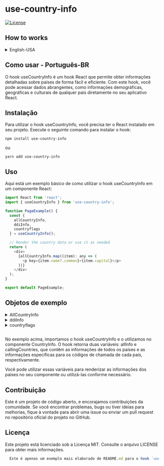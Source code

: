 # use-country-info

[![License](https://img.shields.io/badge/license-MIT-blue.svg)](https://opensource.org/licenses/MIT)

## How to works

<details>
<br/>
<summary> English-USA </summary>
<br/>

The `useCountryInfo` hook is a React hook that allows you to easily and efficiently fetch detailed information about countries. With this hook, you can access comprehensive data such as demographic, geographic, and cultural information about any country directly in your React application.

## Installation

To use the `useCountryInfo` hook, you need to have React installed in your project. Run the following command to install the hook:

```shell
npm install use-country-info
```

or

```shell
yarn add use-country-info
```

## Usage
Here's a basic example of how to use the useCountryInfo hook in a React component:

```js
import React from 'react';
import { useCountryInfo } from 'use-country-info';

function PageExample() {
  const {
    allCountryInfo,
    ddiInfo,
    countryflags
  } = useCountryInfo();

  // Render the country data or use it as needed
  return (
    <div>
      {allCountryInfo.map((item): any => (
        <p key={item.name?.common}>{item.capital}</p>
      ))}
    </div>
  );
}

export default PageExample;
```

## Objects example

<details>
<br/>
<summary> AllCountryInfo </summary>
<br/>

```js
{
    "name": {
      "common": "Jordan",
      "official": "Hashemite Kingdom of Jordan",
      "nativeName": {
        "ara": {
          "official": "المملكة الأردنية الهاشمية",
          "common": "الأردن"
        }
      }
    },
    "tld": [
      ".jo",
      "الاردن."
    ],
    "cca2": "JO",
    "ccn3": "400",
    "cca3": "JOR",
    "cioc": "JOR",
    "independent": true,
    "status": "officially-assigned",
    "unMember": true,
    "currencies": {
      "JOD": {
        "name": "Jordanian dinar",
        "symbol": "د.ا"
      }
    },
    "countryCallingCode": {
      "root": "+9",
      "suffixes": [
        "62"
      ]
    },
    "capital": [
      "Amman"
    ],
    "altSpellings": [
      "JO",
      "Hashemite Kingdom of Jordan",
      "al-Mamlakah al-Urdunīyah al-Hāshimīyah"
    ],
    "region": "Asia",
    "subregion": "Western Asia",
    "languages": {
      "ara": "Arabic"
    },
    "latlng": [
      31,
      36
    ],
    "landlocked": false,
    "borders": [
      "IRQ",
      "ISR",
      "PSE",
      "SAU",
      "SYR"
    ],
    "area": 89342,
    "demonyms": {
      "eng": {
        "f": "Jordanian",
        "m": "Jordanian"
      },
      "fra": {
        "f": "Jordanienne",
        "m": "Jordanien"
      }
    },
    "flag": "🇯🇴",
    "maps": {
      "googleMaps": "https://goo.gl/maps/ko1dzSDKg8Gsi9A98",
      "openStreetMaps": "https://www.openstreetmap.org/relation/184818"
    },
    "population": 10203140,
    "gini": {
      "2010": 33.7
    },
    "fifa": "JOR",
    "car": {
      "signs": [
        "HKJ"
      ],
      "side": "right"
    },
    "timezones": [
      "UTC+03:00"
    ],
    "continents": [
      "Asia"
    ],
    "flags": {
      "png": "https://flagcdn.com/w320/jo.png",
      "svg": "https://flagcdn.com/jo.svg",
      "alt": "The flag of Jordan is composed of three equal horizontal bands of black, white and green, with a red isosceles triangle superimposed on the hoist side of the field. This triangle has its base on the hoist end, spans about half the width of the field and bears a small seven-pointed white star at its center."
    },
    "coatOfArms": {
      "png": "https://mainfacts.com/media/images/coats_of_arms/jo.png",
      "svg": "https://mainfacts.com/media/images/coats_of_arms/jo.svg"
    },
    "startOfWeek": "sunday",
    "capitalInfo": {
      "latlng": [
        31.95,
        35.93
      ]
    },
    "postalCode": {
      "format": "#####",
      "regex": "^(\\d{5})$"
    }
  },
```
</details>

<details>
<br/>
<summary> ddiInfo </summary>
<br/>

```js
  {
    "countryCallingCode": {
      "root": "+9",
      "suffixes": [
        "62"
      ]
    },
    "flag": "🇲🇵",
    "flags": {
      "png": "https://flagcdn.com/w320/jo.png",
      "svg": "https://flagcdn.com/jo.svg",
      "alt": "The flag of Jordan is composed of three equal horizontal bands of black, white and green, with a red isosceles triangle superimposed on the hoist side of the field. This triangle has its base on the hoist end, spans about half the width of the field and bears a small seven-pointed white star at its center."
    },
  }
```
</details>


<details>
<br/>
<summary> countryflags </summary>
<br/>

```js
  {
    "name": {
      "common": "Jordan",
      "official": "Hashemite Kingdom of Jordan",
    },
    "flag": "🇲🇵",
    "flags": {
      "png": "https://flagcdn.com/w320/jo.png",
      "svg": "https://flagcdn.com/jo.svg",
      "alt": "The flag of Jordan is composed of three equal horizontal bands of black, white and green, with a red isosceles triangle superimposed on the hoist side of the field. This triangle has its base on the hoist end, spans about half the width of the field and bears a small seven-pointed white star at its center."
    },
  }
```
</details>

##

In the above example, we import the useCountryInfoFetcher hook and use it in the CountryInfo component. The hook returns two variables: allInfo and callingCountries, which contain the information for all countries and the specific information for the calling codes of each country, respectively.

You can use these variables to render the country information in your component or use it as needed.

## Contribution
This is an open-source project, and we welcome contributions from the community. If you encounter issues, bugs, or have ideas for improvements, feel free to open an issue or submit a pull request in the official repository on GitHub.

## License
This project is licensed under the MIT License. See the LICENSE file for more information.

</br>
</br>

</details>

## Como usar - Português-BR
O hook useCountryInfo é um hook React que permite obter informações detalhadas sobre países de forma fácil e eficiente. Com este hook, você pode acessar dados abrangentes, como informações demográficas, geográficas e culturais de qualquer país diretamente no seu aplicativo React.

## Instalação

Para utilizar o hook useCountryInfo, você precisa ter o React instalado em seu projeto. Execute o seguinte comando para instalar o hook:

```shell
npm install use-country-info
```

ou

```shell
yarn add use-country-info
```

## Uso
Aqui está um exemplo básico de como utilizar o hook useCountryInfo em um componente React:

```js
import React from 'react';
import { useCountryInfo } from 'use-country-info';

function PageExample() {
  const {
    allCountryInfo,
    ddiInfo,
    countryflags
  } = useCountryInfo();

  // Render the country data or use it as needed
  return (
    <div>
      {allCountryInfo.map((item): any => (
        <p key={item.name?.common}>{item.capital}</p>
      ))}
    </div>
  );
}

export default PageExample;
```

## Objetos de exemplo

<details>
<br/>
<summary> AllCountryInfo </summary>
<br/>

```js
{
    "name": {
      "common": "Jordan",
      "official": "Hashemite Kingdom of Jordan",
      "nativeName": {
        "ara": {
          "official": "المملكة الأردنية الهاشمية",
          "common": "الأردن"
        }
      }
    },
    "tld": [
      ".jo",
      "الاردن."
    ],
    "cca2": "JO",
    "ccn3": "400",
    "cca3": "JOR",
    "cioc": "JOR",
    "independent": true,
    "status": "officially-assigned",
    "unMember": true,
    "currencies": {
      "JOD": {
        "name": "Jordanian dinar",
        "symbol": "د.ا"
      }
    },
    "countryCallingCode": {
      "root": "+9",
      "suffixes": [
        "62"
      ]
    },
    "capital": [
      "Amman"
    ],
    "altSpellings": [
      "JO",
      "Hashemite Kingdom of Jordan",
      "al-Mamlakah al-Urdunīyah al-Hāshimīyah"
    ],
    "region": "Asia",
    "subregion": "Western Asia",
    "languages": {
      "ara": "Arabic"
    },
    "latlng": [
      31,
      36
    ],
    "landlocked": false,
    "borders": [
      "IRQ",
      "ISR",
      "PSE",
      "SAU",
      "SYR"
    ],
    "area": 89342,
    "demonyms": {
      "eng": {
        "f": "Jordanian",
        "m": "Jordanian"
      },
      "fra": {
        "f": "Jordanienne",
        "m": "Jordanien"
      }
    },
    "flag": "🇯🇴",
    "maps": {
      "googleMaps": "https://goo.gl/maps/ko1dzSDKg8Gsi9A98",
      "openStreetMaps": "https://www.openstreetmap.org/relation/184818"
    },
    "population": 10203140,
    "gini": {
      "2010": 33.7
    },
    "fifa": "JOR",
    "car": {
      "signs": [
        "HKJ"
      ],
      "side": "right"
    },
    "timezones": [
      "UTC+03:00"
    ],
    "continents": [
      "Asia"
    ],
    "flags": {
      "png": "https://flagcdn.com/w320/jo.png",
      "svg": "https://flagcdn.com/jo.svg",
      "alt": "The flag of Jordan is composed of three equal horizontal bands of black, white and green, with a red isosceles triangle superimposed on the hoist side of the field. This triangle has its base on the hoist end, spans about half the width of the field and bears a small seven-pointed white star at its center."
    },
    "coatOfArms": {
      "png": "https://mainfacts.com/media/images/coats_of_arms/jo.png",
      "svg": "https://mainfacts.com/media/images/coats_of_arms/jo.svg"
    },
    "startOfWeek": "sunday",
    "capitalInfo": {
      "latlng": [
        31.95,
        35.93
      ]
    },
    "postalCode": {
      "format": "#####",
      "regex": "^(\\d{5})$"
    }
  },
```
</details>

<details>
<br/>
<summary> ddiInfo </summary>
<br/>

```js
  {
    "countryCallingCode": {
      "root": "+9",
      "suffixes": [
        "62"
      ]
    },
    "flag": "🇲🇵",
    "flags": {
      "png": "https://flagcdn.com/w320/jo.png",
      "svg": "https://flagcdn.com/jo.svg",
      "alt": "The flag of Jordan is composed of three equal horizontal bands of black, white and green, with a red isosceles triangle superimposed on the hoist side of the field. This triangle has its base on the hoist end, spans about half the width of the field and bears a small seven-pointed white star at its center."
    },
  }
```
</details>


<details>
<br/>
<summary> countryflags </summary>
<br/>

```js
  {
    "name": {
      "common": "Jordan",
      "official": "Hashemite Kingdom of Jordan",
    },
    "flag": "🇲🇵",
    "flags": {
      "png": "https://flagcdn.com/w320/jo.png",
      "svg": "https://flagcdn.com/jo.svg",
      "alt": "The flag of Jordan is composed of three equal horizontal bands of black, white and green, with a red isosceles triangle superimposed on the hoist side of the field. This triangle has its base on the hoist end, spans about half the width of the field and bears a small seven-pointed white star at its center."
    },
  }
```
</details>

##


No exemplo acima, importamos o hook useCountryInfo e o utilizamos no componente CountryInfo. O hook retorna duas variáveis: allInfo e callingCountries, que contêm as informações de todos os países e as informações específicas para os códigos de chamada de cada país, respectivamente.

Você pode utilizar essas variáveis para renderizar as informações dos países no seu componente ou utilizá-las conforme necessário.

## Contribuição
Este é um projeto de código aberto, e encorajamos contribuições da comunidade. Se você encontrar problemas, bugs ou tiver ideias para melhorias, fique à vontade para abrir uma issue ou enviar um pull request no repositório oficial do projeto no GitHub.

## Licença
Este projeto está licenciado sob a Licença MIT. Consulte o arquivo LICENSE para obter mais informações.

```js
  Este é apenas um exemplo mais elaborado de README.md para o hook `useCountryInfo`. Certifique-se de personalizar e atualizar o conteúdo do arquivo conforme necessário, adicionando seções adicionais relevantes, como exemplos de uso mais avançados, configuração e requisitos de ambiente.
```
